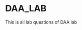 <a href="https://github.com/Jitendra-singh-123"><img align="center" src=""/></a>



# DAA_LAB
This is all lab questions of DAA lab
